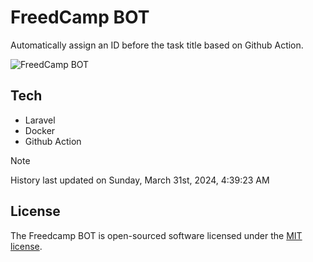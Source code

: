 # FreedCamp BOT

Automatically assign an ID before the task title based on Github Action.

![FreedCamp BOT](https://repository-images.githubusercontent.com/737932867/7d34798b-2680-471c-b089-a78a718d3d6a)

## Tech

- Laravel
- Docker
- Github Action

> [!NOTE]  
> History last updated on Sunday, March 31st, 2024, 4:39:23 AM

## License

The Freedcamp BOT is open-sourced software licensed under the [MIT license](https://opensource.org/licenses/MIT).
